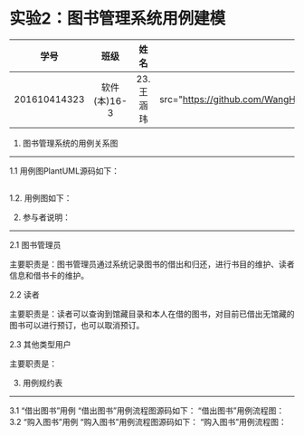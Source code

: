 实验2：图书管理系统用例建模
=======
    
学号|班级|姓名|我的照片
:-:|:-:|:-:|:-:
201610414323|软件(本)16-3|23.王涵玮|<*img src="https://github.com/WangHanWei19971211/is_analysis/blob/master/test1/myself.jpg" width="66"/>


1. 图书管理系统的用例关系图
--------
1.1 用例图PlantUML源码如下：
~~~sql
~~~

1.2. 用例图如下：

2. 参与者说明：
---------
2.1 图书管理员

主要职责是：图书管理员通过系统记录图书的借出和归还，进行书目的维护、读者信息和借书卡的维护。

2.2 读者

主要职责是：读者可以查询到馆藏目录和本人在借的图书，对目前已借出无馆藏的图书可以进行预订，也可以取消预订。

2.3 其他类型用户

主要职责是：

3. 用例规约表
-----------------
3.1 “借出图书”用例
“借出图书”用例流程图源码如下：
“借出图书”用例流程图：
3.2 “购入图书”用例
“购入图书”用例流程图源码如下：
“购入图书”用例流程图：
